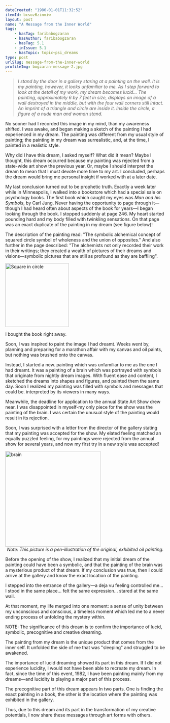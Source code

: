 ```yaml
---
dateCreated: "1986-01-01T11:32:52"
itemId: bcsoz6zinmiw
layout: post
name: "A Message from the Inner World"
tags:
    - hasTag: faribabogzaran
    - hasAuthor: faribabogzaran
    - hasTag: 5.1
    - inIssue: 5.1
    - hasTopic: topic~psi_dreams
type: post
urlSlug: message-from-the-inner-world
profileImg: bogzaran-message-2.jpg
---
```


> _I stand by the door in a gallery staring at a painting on the wall. It is my painting, however, it looks unfamiliar to me. As I step forward to look at the detail of my work, my dream becomes lucid... The painting, approximately 6 by 7 feet in size, displays an image of a wall destroyed in the middle, but with the four wall corners still intact. An imprint of a triangle and circle are inside it. Inside the circle, a figure of a nude man and woman stand._

No sooner had I recorded this image in my mind, than my awareness shifted. I was awake, and began making a sketch of the painting I had experienced in my dream. The painting was different from my usual style of painting; the painting in my dream was surrealistic, and, at the time, I painted in a realistic style.

Why did I have this dream, I asked myself? What did it mean? Maybe I thought, this dream occurred because my painting was rejected from a state-wide art show the previous year. Or, maybe I should interpret the dream to mean that I must devote more time to my art. I concluded, perhaps the dream would bring me personal insight if worked with at a later date.

My last conclusion turned out to be prophetic truth. Exactly a week later while in Minneapolis, I walked into a bookstore which had a special sale on psychology books. The first book which caught my eyes was _Man and his Symbols_, by Carl Jung. Never having the opportunity to page through it—though I had heard often about aspects of the book for years—I began looking through the book. I stopped suddenly at page 246. My heart started pounding hard and my body filled with twinkling sensations. On that page was an exact duplicate of the painting in my dream (see figure below)!

The description of the painting read: "The symbolic alchemical concept of squared circle symbol of wholeness and the union of opposites." And also further in the page described: "The alchemists not only recorded their work in their writings; they created a wealth of pictures of their dreams and visions—symbolic pictures that are still as profound as they are baffling".

<img src="../images/bogzaran-message-1.jpg" alt="Square in circle" width="200" height="auto"/>

I bought the book right away.

Soon, I was inspired to paint the image I had dreamt. Weeks went by, planning and preparing for a marathon affair with my canvas and oil paints, but nothing was brushed onto the canvas.

Instead, I started a new. painting which was unfamiliar to me as the one I had dreamt. It was a painting of a brain which was portrayed with symbols that originate from nightly dream images. With fluent ease and content, I sketched the dreams into shapes and figures, and painted them the same day. Soon I realized my painting was filled with symbols and messages that could be. interpreted by its viewers in many ways.

Meanwhile, the deadline for application to the annual State Art Show drew near. I was disappointed in myself-my only piece for the show was the painting of the brain. I was certain the unusual style of the painting would result in its rejection.

Soon, I was surprised with a letter from the director of the gallery stating that my painting was accepted for the show. My elated feeling matched an equally puzzled feeling, for my paintings were rejected from the annual show for several years, and now my first try in a new style was accepted!

<img src="../images/bogzaran-message-2.jpg" alt="brain" width="300" height="auto"/>
<div class="caption" style="text-align: center;"><i>Note: This picture is a pen-illustration of the original, exhibited oil painting.</i></div>

Before the opening of the show, I realized that my initial dream of the painting could have been a symbolic, and that the painting of the brain was a mysterious product of that dream. If my conclusion was true, then I could arrive at the gallery and know the exact location of the painting.

I stepped into the entrance of the gallery—a deja vu feeling controlled me... I stood in the same place... felt the same expression... stared at the same wall.

At that moment, my life merged into one moment: a sense of unity between my unconscious and conscious, a timeless moment which led me to a never ending process of unfolding the mystery within.

NOTE: The significance of this dream is to confirm the importance of lucid, symbolic, precognitive and creative dreaming.

The painting from my dream is the unique product that comes from the inner self. It unfolded the side of me that was "sleeping" and struggled to be awakened.

The importance of lucid dreaming showed its part in this dream. If I did not experience lucidity, I would not have been able to recreate my dream. In fact, since the time of this event, 1982, I have been painting mainly from my dreams—and lucidity is playing a major part of this process.

The precognitive part of this dream appears In two parts. One is finding the exact painting in a book, the other is the location where the painting was exhibited in the gallery.

Thus, due to this dream and its part in the transformation of my creative potentials, I now share these messages through art forms with others.
